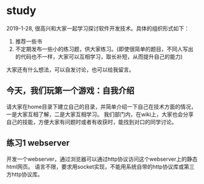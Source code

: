 # study
2019-1-28, 很高兴和大家一起学习探讨软件开发技术。具体的组织形式如下：
1. 推荐一些书
2. 不定期发布一些小的练习题，供大家练习。(即使很简单的题目，不同人写出的代码也不一样，大家可以互相学习，取长补短，从而提升自己的能力)

大家还有什么想法，可以自发讨论，也可以给我留言。

## 今天，我们玩第一个游戏：自我介绍
请大家在home目录下建立自己的目录，并简单介绍一下自己在技术方面的情况，一是大家互相了解，二是大家互相学习。
我们部门内，在wiki上，大家也会分享自己的技能，方便大家有问题时或者有收获时，能找到对口的同学讨论。

## 练习1 webserver
开发一个webserver，通过浏览器可以通过http协议访问这个webserver上的静态html网页。
语言不限，要求用socket实现，不能用系统自带的http协议库或第三方http协议库。


